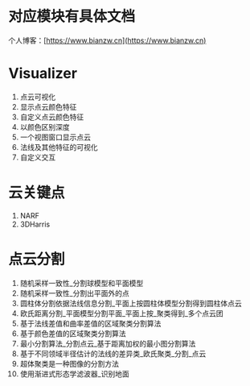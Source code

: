# 对应模块有具体文档

个人博客：[https://www.bianzw.cn](https://www.bianzw.cn) 

# Visualizer

1. 点云可视化
2. 显示点云颜色特征
3. 自定义点云颜色特征
4. 以颜色区别深度
5. 一个视图窗口显示点云
6. 法线及其他特征的可视化
7. 自定义交互

# 云关键点

1. NARF
2. 3DHarris

# 点云分割

1. 随机采样一致性_分割球模型和平面模型
2. 随机采样一致性_分割出平面外的点
3. 圆柱体分割依据法线信息分割_平面上按圆柱体模型分割得到圆柱体点云
4. 欧氏距离分割_平面模型分割平面_平面上按_聚类得到_多个点云团
5. 基于法线差值和曲率差值的区域聚类分割算法
6. 基于颜色差值的区域聚类分割算法
7. 最小分割算法_分割点云_基于距离加权的最小图分割算法
8. 基于不同领域半径估计的法线的差异类_欧氏聚类_分割_点云
9. 超体聚类是一种图像的分割方法
10. 使用渐进式形态学滤波器_识别地面
